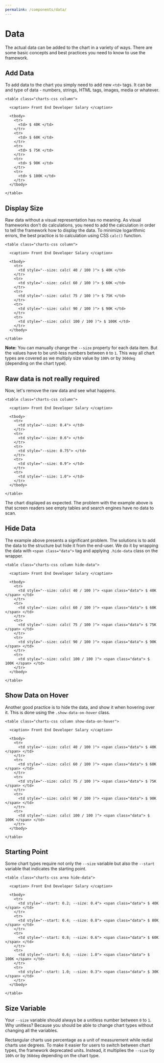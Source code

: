 ```yaml
---
permalink: /components/data/
---
```


# Data

The actual data can be added to the chart in a variety of ways. There are some basic concepts and best practices you need to know to use the framework.

## Add Data

To add data to the chart you simply need to add new `<td>` tags. It can be and type of data - numbers, strings, HTML tags, images, media or whatever.

```html{7,10,13,16,19}
<table class="charts-css column">

  <caption> Front End Developer Salary </caption>

  <tbody>
    <tr>
      <td> $ 40K </td>
    </tr>
    <tr>
      <td> $ 60K </td>
    </tr>
    <tr>
      <td> $ 75K </td>
    </tr>
    <tr>
      <td> $ 90K </td>
    </tr>
    <tr>
      <td> $ 100K </td>
    </tr>
  </tbody>

</table>
```

<code-example code-example-id="data-example-1">
<template v-slot:css-code>
#data-example-1 {
  height: 200px;
  max-width: 300px;
  margin: 0 auto;
}
</template>
<template v-slot:html-code>
<table class="charts-css column" id="data-example-1">

  <caption> Data Example #1 - Front End Developer Salary </caption>

  <tbody>
    <tr>
      <td> $ 40K </td>
    </tr>
    <tr>
      <td> $ 60K </td>
    </tr>
    <tr>
      <td> $ 75K </td>
    </tr>
    <tr>
      <td> $ 90K </td>
    </tr>
    <tr>
      <td> $ 100K </td>
    </tr>
  </tbody>

</table>
</template>
</code-example>

## Display Size

Raw data without a visual representation has no meaning. As visual frameworks don't do calculations, you need to add the calculation in order to tell the framework how to display the data. To minimize logarithmic errors, the best practice is to calculation using CSS `calc()` function.

```html{7,10,13,16,19}
<table class="charts-css column">

  <caption> Front End Developer Salary </caption>

  <tbody>
    <tr>
      <td style="--size: calc( 40 / 100 )"> $ 40K </td>
    </tr>
    <tr>
      <td style="--size: calc( 60 / 100 )"> $ 60K </td>
    </tr>
    <tr>
      <td style="--size: calc( 75 / 100 )"> $ 75K </td>
    </tr>
    <tr>
      <td style="--size: calc( 90 / 100 )"> $ 90K </td>
    </tr>
    <tr>
      <td style="--size: calc( 100 / 100 )"> $ 100K </td>
    </tr>
  </tbody>

</table>
```

<code-example code-example-id="data-example-2">
<template v-slot:css-code>
#data-example-2 {
  height: 200px;
  max-width: 300px;
  margin: 0 auto;
}
</template>
<template v-slot:html-code>
<table class="charts-css column" id="data-example-2">

  <caption> Data Example #2 - Front End Developer Salary </caption>

  <tbody>
    <tr>
      <td style="--size: calc( 40 / 100 )"> $ 40K </td>
    </tr>
    <tr>
      <td style="--size: calc( 60 / 100 )"> $ 60K </td>
    </tr>
    <tr>
      <td style="--size: calc( 75 / 100 )"> $ 75K </td>
    </tr>
    <tr>
      <td style="--size: calc( 90 / 100 )"> $ 90K </td>
    </tr>
    <tr>
      <td style="--size: calc( 100 / 100 )"> $ 100K </td>
    </tr>
  </tbody>

</table>
</template>
</code-example>

**Note:** You can manually change the `--size` property for each data item. But the values have to be unit-less numbers between `0` to `1`. This way all chart types are covered as we multiply size value by `100%` or by `360deg` (depending on the chart type).

## Raw data is not really required

Now, let's remove the raw data and see what happens.

```html{7,10,13,16,19}
<table class="charts-css column">

  <caption> Front End Developer Salary </caption>

  <tbody>
    <tr>
      <td style="--size: 0.4"> </td>
    </tr>
    <tr>
      <td style="--size: 0.6"> </td>
    </tr>
    <tr>
      <td style="--size: 0.75"> </td>
    </tr>
    <tr>
      <td style="--size: 0.9"> </td>
    </tr>
    <tr>
      <td style="--size: 1.0"> </td>
    </tr>
  </tbody>

</table>
```

<code-example code-example-id="data-example-3">
<template v-slot:css-code>
#data-example-3 {
  height: 200px;
  max-width: 300px;
  margin: 0 auto;
}
</template>
<template v-slot:html-code>
<table class="charts-css column" id="data-example-3">

  <caption> Data Example #3 - Front End Developer Salary </caption>

  <tbody>
    <tr>
      <td style="--size: 0.4"> </td>
    </tr>
    <tr>
      <td style="--size: 0.6"> </td>
    </tr>
    <tr>
      <td style="--size: 0.75"> </td>
    </tr>
    <tr>
      <td style="--size: 0.9"> </td>
    </tr>
    <tr>
      <td style="--size: 1.0"> </td>
    </tr>
  </tbody>

</table>
</template>
</code-example>

The chart displayed as expected. The problem with the example above is that screen readers see empty tables and search engines have no data to scan.

## Hide Data

The example above presents a significant problem. The solutions is to add the data to the structure but hide it from the end-user. We do it by wrapping the data with `<span class="data">` tag and applying `.hide-data` class on the wrapper.

```html{1,7,10,13,16,19}
<table class="charts-css column hide-data">

  <caption> Front End Developer Salary </caption>

  <tbody>
    <tr>
      <td style="--size: calc( 40 / 100 )"> <span class="data"> $ 40K </span> </td>
    </tr>
    <tr>
      <td style="--size: calc( 60 / 100 )"> <span class="data"> $ 60K </span> </td>
    </tr>
    <tr>
      <td style="--size: calc( 75 / 100 )"> <span class="data"> $ 75K </span> </td>
    </tr>
    <tr>
      <td style="--size: calc( 90 / 100 )"> <span class="data"> $ 90K </span> </td>
    </tr>
    <tr>
      <td style="--size: calc( 100 / 100 )"> <span class="data"> $ 100K </span> </td>
    </tr>
  </tbody>

</table>
```

<code-example code-example-id="data-example-4">
<template v-slot:css-code>
#data-example-4 {
  height: 200px;
  max-width: 300px;
  margin: 0 auto;
}
</template>
<template v-slot:html-code>
<table class="charts-css column hide-data" id="data-example-4">

  <caption> Data Example #4 - Front End Developer Salary </caption>

  <tbody>
    <tr>
      <td style="--size: calc( 40 / 100 )"> <span class="data"> $ 40K </span> </td>
    </tr>
    <tr>
      <td style="--size: calc( 60 / 100 )"> <span class="data"> $ 60K </span> </td>
    </tr>
    <tr>
      <td style="--size: calc( 75 / 100 )"> <span class="data"> $ 75K </span> </td>
    </tr>
    <tr>
      <td style="--size: calc( 90 / 100 )"> <span class="data"> $ 90K </span> </td>
    </tr>
    <tr>
      <td style="--size: calc( 100 / 100 )"> <span class="data"> $ 100K </span> </td>
    </tr>
  </tbody>

</table>
</template>
</code-example>

## Show Data on Hover

Another good practice is to hide the data, and show it when hovering over it. This is done using the `.show-data-on-hover` class.

```html{7,10,13,16,19}
<table class="charts-css column show-data-on-hover">

  <caption> Front End Developer Salary </caption>

  <tbody>
    <tr>
      <td style="--size: calc( 40 / 100 )"> <span class="data"> $ 40K </span> </td>
    </tr>
    <tr>
      <td style="--size: calc( 60 / 100 )"> <span class="data"> $ 60K </span> </td>
    </tr>
    <tr>
      <td style="--size: calc( 75 / 100 )"> <span class="data"> $ 75K </span> </td>
    </tr>
    <tr>
      <td style="--size: calc( 90 / 100 )"> <span class="data"> $ 90K </span> </td>
    </tr>
    <tr>
      <td style="--size: calc( 100 / 100 )"> <span class="data"> $ 100K </span> </td>
    </tr>
  </tbody>

</table>
```

<code-example code-example-id="data-example-5">
<template v-slot:css-code>
#data-example-5 {
  height: 200px;
  max-width: 300px;
  margin: 0 auto;
}
</template>
<template v-slot:html-code>
<table class="charts-css column show-data-on-hover" id="data-example-5">

  <caption> Data Example #5 - Front End Developer Salary </caption>

  <tbody>
    <tr>
      <td style="--size: calc( 40 / 100 )"> <span class="data"> $ 40K </span> </td>
    </tr>
    <tr>
      <td style="--size: calc( 60 / 100 )"> <span class="data"> $ 60K </span> </td>
    </tr>
    <tr>
      <td style="--size: calc( 75 / 100 )"> <span class="data"> $ 75K </span> </td>
    </tr>
    <tr>
      <td style="--size: calc( 90 / 100 )"> <span class="data"> $ 90K </span> </td>
    </tr>
    <tr>
      <td style="--size: calc( 100 / 100 )"> <span class="data"> $ 100K </span> </td>
    </tr>
  </tbody>

</table>
</template>
</code-example>

## Starting Point

Some chart types require not only the `--size` variable but also the `--start` variable that indicates the starting point.


```html{7,10,13,16,19}
<table class="charts-css area hide-data">

  <caption> Front End Developer Salary </caption>

  <tbody>
    <tr>
      <td style="--start: 0.2; --size: 0.4"> <span class="data"> $ 40K </span> </td>
    </tr>
    <tr>
      <td style="--start: 0.4; --size: 0.8"> <span class="data"> $ 80K </span> </td>
    </tr>
    <tr>
      <td style="--start: 0.8; --size: 0.6"> <span class="data"> $ 60K </span> </td>
    </tr>
    <tr>
      <td style="--start: 0.6; --size: 1.0"> <span class="data"> $ 100K </span> </td>
    </tr>
    <tr>
      <td style="--start: 1.0; --size: 0.3"> <span class="data"> $ 30K </span> </td>
    </tr>
  </tbody>

</table>
```

<code-example code-example-id="data-example-6">
<template v-slot:css-code>
#data-example-6 {
  height: 200px;
  max-width: 300px;
  margin: 0 auto;
}
</template>
<template v-slot:html-code>
<table class="charts-css area hide-data" id="data-example-6">

  <caption> Data Example #6 - Front End Developer Salary </caption>

  <tbody>
    <tr>
      <td style="--start: 0.2; --size: 0.4"> <span class="data"> $ 40K </span> </td>
    </tr>
    <tr>
      <td style="--start: 0.4; --size: 0.8"> <span class="data"> $ 80K </span> </td>
    </tr>
    <tr>
      <td style="--start: 0.8; --size: 0.6"> <span class="data"> $ 60K </span> </td>
    </tr>
    <tr>
      <td style="--start: 0.6; --size: 1.0"> <span class="data"> $ 100K </span> </td>
    </tr>
    <tr>
      <td style="--start: 1.0; --size: 0.3"> <span class="data"> $ 30K </span> </td>
    </tr>
  </tbody>

</table>
</template>
</code-example>

## Size Variable 

Your `--size` variable should always be a unitless number between `0` to `1`. Why unitless? Because you should be able to change chart types without changing all the variables.

Rectangular charts use percentage as a unit of measurement while redial charts use degrees. To make it easier for users to switch between chart types, the framework deprecated units. Instead, it multiplies the `--size` by `100%` or by `360deg` depending on the chart type.
